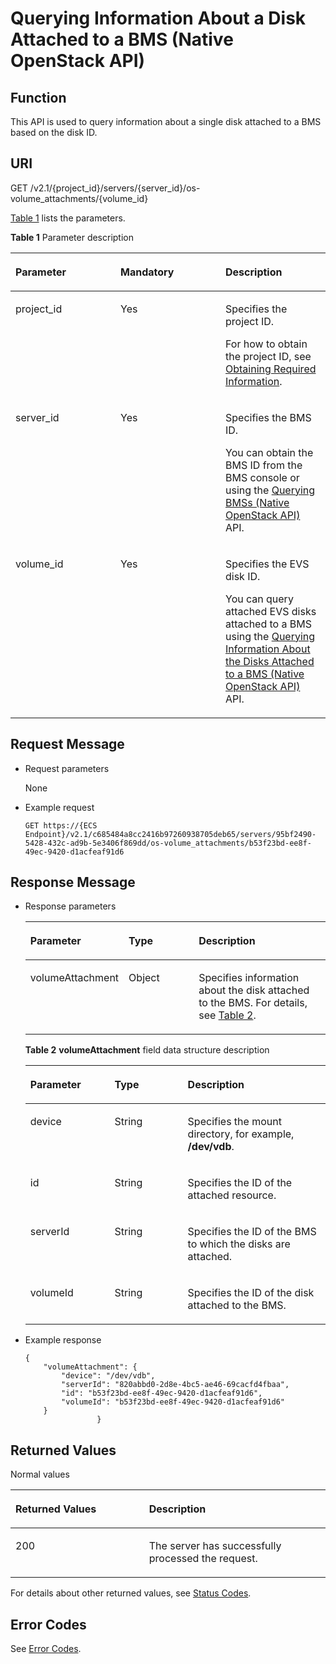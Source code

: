 # Querying Information About a Disk Attached to a BMS \(Native OpenStack API\)<a name="EN-US_TOPIC_0053158665"></a>

## Function<a name="section21764736"></a>

This API is used to query information about a single disk attached to a BMS based on the disk ID.

## URI<a name="section61664903"></a>

GET /v2.1/\{project\_id\}/servers/\{server\_id\}/os-volume\_attachments/\{volume\_id\}

[Table 1](#table17269134917502)  lists the parameters.

**Table  1**  Parameter description

<a name="table17269134917502"></a>
<table><thead align="left"><tr id="row127284919508"><th class="cellrowborder" valign="top" width="33.33333333333333%" id="mcps1.2.4.1.1"><p id="p52189740"><a name="p52189740"></a><a name="p52189740"></a>Parameter</p>
</th>
<th class="cellrowborder" valign="top" width="33.33333333333333%" id="mcps1.2.4.1.2"><p id="p66619401"><a name="p66619401"></a><a name="p66619401"></a>Mandatory</p>
</th>
<th class="cellrowborder" valign="top" width="33.33333333333333%" id="mcps1.2.4.1.3"><p id="p27462382"><a name="p27462382"></a><a name="p27462382"></a>Description</p>
</th>
</tr>
</thead>
<tbody><tr id="row5272549205014"><td class="cellrowborder" valign="top" width="33.33333333333333%" headers="mcps1.2.4.1.1 "><p id="p3763337517142"><a name="p3763337517142"></a><a name="p3763337517142"></a>project_id</p>
</td>
<td class="cellrowborder" valign="top" width="33.33333333333333%" headers="mcps1.2.4.1.2 "><p id="p2840453517142"><a name="p2840453517142"></a><a name="p2840453517142"></a>Yes</p>
</td>
<td class="cellrowborder" valign="top" width="33.33333333333333%" headers="mcps1.2.4.1.3 "><p id="p1906601217142"><a name="p1906601217142"></a><a name="p1906601217142"></a>Specifies the project ID.</p>
<p id="p9141450142010"><a name="p9141450142010"></a><a name="p9141450142010"></a>For how to obtain the project ID, see <a href="https://docs.otc.t-systems.com/en-us/api/apiug/apig-en-api-180328009.html" target="_blank" rel="noopener noreferrer">Obtaining Required Information</a>.</p>
</td>
</tr>
<tr id="row139591881618"><td class="cellrowborder" valign="top" width="33.33333333333333%" headers="mcps1.2.4.1.1 "><p id="p139602087161"><a name="p139602087161"></a><a name="p139602087161"></a>server_id</p>
</td>
<td class="cellrowborder" valign="top" width="33.33333333333333%" headers="mcps1.2.4.1.2 "><p id="p1960128101613"><a name="p1960128101613"></a><a name="p1960128101613"></a>Yes</p>
</td>
<td class="cellrowborder" valign="top" width="33.33333333333333%" headers="mcps1.2.4.1.3 "><p id="p1196018841619"><a name="p1196018841619"></a><a name="p1196018841619"></a>Specifies the <span id="text116665122393"><a name="text116665122393"></a><a name="text116665122393"></a>BMS</span><span id="text106661612193910"><a name="text106661612193910"></a><a name="text106661612193910"></a></span> ID.</p>
<p id="p29791113277"><a name="p29791113277"></a><a name="p29791113277"></a>You can obtain the BMS ID from the <span id="en-us_topic_0113746489_text013014803615"><a name="en-us_topic_0113746489_text013014803615"></a><a name="en-us_topic_0113746489_text013014803615"></a>BMS</span><span id="en-us_topic_0113746489_text10131448133612"><a name="en-us_topic_0113746489_text10131448133612"></a><a name="en-us_topic_0113746489_text10131448133612"></a></span> console or using the <a href="querying-bmss-(native-openstack-api).md">Querying BMSs (Native OpenStack API)</a> API.</p>
</td>
</tr>
<tr id="row92726495508"><td class="cellrowborder" valign="top" width="33.33333333333333%" headers="mcps1.2.4.1.1 "><p id="p2068039117144"><a name="p2068039117144"></a><a name="p2068039117144"></a>volume_id</p>
</td>
<td class="cellrowborder" valign="top" width="33.33333333333333%" headers="mcps1.2.4.1.2 "><p id="p6449900717144"><a name="p6449900717144"></a><a name="p6449900717144"></a>Yes</p>
</td>
<td class="cellrowborder" valign="top" width="33.33333333333333%" headers="mcps1.2.4.1.3 "><p id="p5703706317144"><a name="p5703706317144"></a><a name="p5703706317144"></a>Specifies the EVS disk ID.</p>
<p id="p1765372715476"><a name="p1765372715476"></a><a name="p1765372715476"></a>You can query attached EVS disks attached to a <span id="text1798918157392"><a name="text1798918157392"></a><a name="text1798918157392"></a>BMS</span><span id="text10990131533919"><a name="text10990131533919"></a><a name="text10990131533919"></a></span> using the <a href="querying-information-about-the-disks-attached-to-a-bms-(native-openstack-api).md">Querying Information About the Disks Attached to a BMS (Native OpenStack API)</a> API.</p>
</td>
</tr>
</tbody>
</table>

## Request Message<a name="section18113219"></a>

-   Request parameters

    None

-   Example request

    ```
    GET https://{ECS Endpoint}/v2.1/c685484a8cc2416b97260938705deb65/servers/95bf2490-5428-432c-ad9b-5e3406f869dd/os-volume_attachments/b53f23bd-ee8f-49ec-9420-d1acfeaf91d6
    ```


## Response Message<a name="section28801245"></a>

-   Response parameters

    <a name="table769899"></a>
    <table><thead align="left"><tr id="row6968742"><th class="cellrowborder" valign="top" width="28.4%" id="mcps1.1.4.1.1"><p id="p19987085"><a name="p19987085"></a><a name="p19987085"></a>Parameter</p>
    </th>
    <th class="cellrowborder" valign="top" width="24.69%" id="mcps1.1.4.1.2"><p id="p4546697"><a name="p4546697"></a><a name="p4546697"></a>Type</p>
    </th>
    <th class="cellrowborder" valign="top" width="46.910000000000004%" id="mcps1.1.4.1.3"><p id="p32738149"><a name="p32738149"></a><a name="p32738149"></a>Description</p>
    </th>
    </tr>
    </thead>
    <tbody><tr id="row13299239"><td class="cellrowborder" valign="top" width="28.4%" headers="mcps1.1.4.1.1 "><p id="p3496541"><a name="p3496541"></a><a name="p3496541"></a>volumeAttachment</p>
    </td>
    <td class="cellrowborder" valign="top" width="24.69%" headers="mcps1.1.4.1.2 "><p id="p56686067"><a name="p56686067"></a><a name="p56686067"></a>Object</p>
    </td>
    <td class="cellrowborder" valign="top" width="46.910000000000004%" headers="mcps1.1.4.1.3 "><p id="p52192065"><a name="p52192065"></a><a name="p52192065"></a>Specifies information about the disk attached to the <span id="text047892014396"><a name="text047892014396"></a><a name="text047892014396"></a>BMS</span><span id="text174787201398"><a name="text174787201398"></a><a name="text174787201398"></a></span>. For details, see <a href="#table42716605">Table 2</a>.</p>
    </td>
    </tr>
    </tbody>
    </table>

    **Table  2** **volumeAttachment**  field data structure description

    <a name="table42716605"></a>
    <table><thead align="left"><tr id="row6429"><th class="cellrowborder" valign="top" width="28.050000000000004%" id="mcps1.2.4.1.1"><p id="p144716112213"><a name="p144716112213"></a><a name="p144716112213"></a>Parameter</p>
    </th>
    <th class="cellrowborder" valign="top" width="24.39%" id="mcps1.2.4.1.2"><p id="p184476111218"><a name="p184476111218"></a><a name="p184476111218"></a>Type</p>
    </th>
    <th class="cellrowborder" valign="top" width="47.56%" id="mcps1.2.4.1.3"><p id="p0448211142115"><a name="p0448211142115"></a><a name="p0448211142115"></a>Description</p>
    </th>
    </tr>
    </thead>
    <tbody><tr id="row54793251"><td class="cellrowborder" valign="top" width="28.050000000000004%" headers="mcps1.2.4.1.1 "><p id="p9068361"><a name="p9068361"></a><a name="p9068361"></a>device</p>
    </td>
    <td class="cellrowborder" valign="top" width="24.39%" headers="mcps1.2.4.1.2 "><p id="p39066822"><a name="p39066822"></a><a name="p39066822"></a>String</p>
    </td>
    <td class="cellrowborder" valign="top" width="47.56%" headers="mcps1.2.4.1.3 "><p id="p25555552"><a name="p25555552"></a><a name="p25555552"></a>Specifies the mount directory, for example, <strong id="b16720191214261"><a name="b16720191214261"></a><a name="b16720191214261"></a>/dev/vdb</strong>.</p>
    </td>
    </tr>
    <tr id="row28673382"><td class="cellrowborder" valign="top" width="28.050000000000004%" headers="mcps1.2.4.1.1 "><p id="p40842582"><a name="p40842582"></a><a name="p40842582"></a>id</p>
    </td>
    <td class="cellrowborder" valign="top" width="24.39%" headers="mcps1.2.4.1.2 "><p id="p2490560"><a name="p2490560"></a><a name="p2490560"></a>String</p>
    </td>
    <td class="cellrowborder" valign="top" width="47.56%" headers="mcps1.2.4.1.3 "><p id="p3679585"><a name="p3679585"></a><a name="p3679585"></a>Specifies the ID of the attached resource.</p>
    </td>
    </tr>
    <tr id="row33116269"><td class="cellrowborder" valign="top" width="28.050000000000004%" headers="mcps1.2.4.1.1 "><p id="p65172112"><a name="p65172112"></a><a name="p65172112"></a>serverId</p>
    </td>
    <td class="cellrowborder" valign="top" width="24.39%" headers="mcps1.2.4.1.2 "><p id="p43655223"><a name="p43655223"></a><a name="p43655223"></a>String</p>
    </td>
    <td class="cellrowborder" valign="top" width="47.56%" headers="mcps1.2.4.1.3 "><p id="p15056362"><a name="p15056362"></a><a name="p15056362"></a>Specifies the ID of the <span id="text610094122518"><a name="text610094122518"></a><a name="text610094122518"></a>BMS</span><span id="text171015413258"><a name="text171015413258"></a><a name="text171015413258"></a></span> to which the disks are attached.</p>
    </td>
    </tr>
    <tr id="row1289536"><td class="cellrowborder" valign="top" width="28.050000000000004%" headers="mcps1.2.4.1.1 "><p id="p37343614"><a name="p37343614"></a><a name="p37343614"></a>volumeId</p>
    </td>
    <td class="cellrowborder" valign="top" width="24.39%" headers="mcps1.2.4.1.2 "><p id="p64098994"><a name="p64098994"></a><a name="p64098994"></a>String</p>
    </td>
    <td class="cellrowborder" valign="top" width="47.56%" headers="mcps1.2.4.1.3 "><p id="p20397636"><a name="p20397636"></a><a name="p20397636"></a>Specifies the ID of the disk attached to the BMS.</p>
    </td>
    </tr>
    </tbody>
    </table>


-   Example response

    ```
    {
        "volumeAttachment": {
            "device": "/dev/vdb",
            "serverId": "820abbd0-2d8e-4bc5-ae46-69cacfd4fbaa",
            "id": "b53f23bd-ee8f-49ec-9420-d1acfeaf91d6",
            "volumeId": "b53f23bd-ee8f-49ec-9420-d1acfeaf91d6"
        }
                    }
    ```


## Returned Values<a name="section7610951"></a>

Normal values

<a name="en-us_topic_0106040941_table753804619176"></a>
<table><thead align="left"><tr id="en-us_topic_0106040941_row10735134615172"><th class="cellrowborder" valign="top" width="42.42%" id="mcps1.1.3.1.1"><p id="en-us_topic_0106040941_p19735204616177"><a name="en-us_topic_0106040941_p19735204616177"></a><a name="en-us_topic_0106040941_p19735204616177"></a>Returned Values</p>
</th>
<th class="cellrowborder" valign="top" width="57.58%" id="mcps1.1.3.1.2"><p id="en-us_topic_0106040941_p207355465176"><a name="en-us_topic_0106040941_p207355465176"></a><a name="en-us_topic_0106040941_p207355465176"></a>Description</p>
</th>
</tr>
</thead>
<tbody><tr id="en-us_topic_0106040941_row1473514621713"><td class="cellrowborder" valign="top" width="42.42%" headers="mcps1.1.3.1.1 "><p id="en-us_topic_0106040941_p13735144611178"><a name="en-us_topic_0106040941_p13735144611178"></a><a name="en-us_topic_0106040941_p13735144611178"></a>200</p>
</td>
<td class="cellrowborder" valign="top" width="57.58%" headers="mcps1.1.3.1.2 "><p id="en-us_topic_0106040941_p207351246161711"><a name="en-us_topic_0106040941_p207351246161711"></a><a name="en-us_topic_0106040941_p207351246161711"></a>The server has successfully processed the request.</p>
</td>
</tr>
</tbody>
</table>

For details about other returned values, see  [Status Codes](status-codes.md).

## Error Codes<a name="section14752650154917"></a>

See  [Error Codes](error-codes.md).

